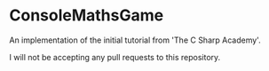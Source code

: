 # ConsoleMathsGame

An implementation of the initial tutorial from 'The C Sharp Academy'.

I will not be accepting any pull requests to this repository.
